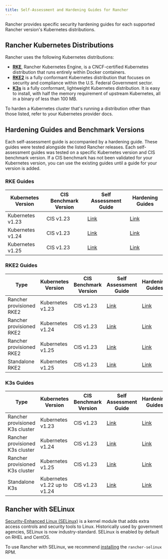 ```yaml
---
title: Self-Assessment and Hardening Guides for Rancher
---
```


Rancher provides specific security hardening guides for each supported Rancher version's Kubernetes distributions.

## Rancher Kubernetes Distributions

Rancher uses the following Kubernetes distributions:

- [**RKE**](https://rancher.com/docs/rke/latest/en/), Rancher Kubernetes Engine, is a CNCF-certified Kubernetes distribution that runs entirely within Docker containers.
- [**RKE2**](https://docs.rke2.io/) is a fully conformant Kubernetes distribution that focuses on security and compliance within the U.S. Federal Government sector.
- [**K3s**](https://docs.k3s.io/) is a fully conformant, lightweight Kubernetes distribution. It is easy to install, with half the memory requirement of upstream Kubernetes, all in a binary of less than 100 MB.

To harden a Kubernetes cluster that's running a distribution other than those listed, refer to your Kubernetes provider docs.

## Hardening Guides and Benchmark Versions

Each self-assessment guide is accompanied by a hardening guide. These guides were tested alongside the listed Rancher releases. Each self-assessment guides was tested on a specific Kubernetes version and CIS benchmark version. If a CIS benchmark has not been validated for your Kubernetes version, you can use the existing guides until a guide for your version is added.

### RKE Guides

| Kubernetes Version | CIS Benchmark Version | Self Assessment Guide | Hardening Guides |
|--------------------|-----------------------|-----------------------|------------------|
| Kubernetes v1.23 | CIS v1.23 | [Link](../reference-guides/rancher-security/hardening-guides/rke1-hardening-guide/rke1-self-assessment-guide-with-cis-v1.23-k8s-v1.23.md) | [Link](rke1-hardening-guide.md) |
| Kubernetes v1.24 | CIS v1.23 | [Link](../reference-guides/rancher-security/hardening-guides/rke1-hardening-guide/rke1-self-assessment-guide-with-cis-v1.23-k8s-v1.24.md) | [Link](rke1-hardening-guide.md) |
| Kubernetes v1.25 | CIS v1.23 | [Link](../reference-guides/rancher-security/hardening-guides/rke1-hardening-guide/rke1-self-assessment-guide-with-cis-v1.23-k8s-v1.25.md) | [Link](rke1-hardening-guide.md) |

### RKE2 Guides

| Type | Kubernetes Version | CIS Benchmark Version | Self Assessment Guide | Hardening Guides |
|------|--------------------|-----------------------|-----------------------|------------------|
| Rancher provisioned RKE2 | Kubernetes v1.23 | CIS v1.23 | [Link](../reference-guides/rancher-security/hardening-guides/rke2-hardening-guide/rke2-self-assessment-guide-with-cis-v1.23-k8s-v1.23.md) | [Link](rke2-hardening-guide.md) |
| Rancher provisioned RKE2 | Kubernetes v1.24 | CIS v1.23 | [Link](../reference-guides/rancher-security/hardening-guides/rke2-hardening-guide/rke2-self-assessment-guide-with-cis-v1.23-k8s-v1.24.md) | [Link](rke2-hardening-guide.md) |
| Rancher provisioned RKE2 | Kubernetes v1.25 | CIS v1.23 | [Link](../reference-guides/rancher-security/hardening-guides/rke2-hardening-guide/rke2-self-assessment-guide-with-cis-v1.23-k8s-v1.25.md) | [Link](rke2-hardening-guide.md) |
| Standalone RKE2 | Kubernetes v1.25 | CIS v1.23 | [Link](https://docs.rke2.io/security/cis_self_assessment123) | [Link](https://docs.rke2.io/security/hardening_guide) |

### K3s Guides

| Type | Kubernetes Version | CIS Benchmark Version | Self Assessment Guide | Hardening Guides |
|------|--------------------|-----------------------|-----------------------|------------------|
| Rancher provisioned K3s cluster | Kubernetes v1.23 | CIS v1.23 | [Link](../reference-guides/rancher-security/hardening-guides/k3s-hardening-guide/k3s-self-assessment-guide-with-cis-v1.23-k8s-v1.23.md) | [Link](k3s-hardening-guide.md) |
| Rancher provisioned K3s cluster | Kubernetes v1.24 | CIS v1.23 | [Link](../reference-guides/rancher-security/hardening-guides/k3s-hardening-guide/k3s-self-assessment-guide-with-cis-v1.23-k8s-v1.24.md) | [Link](k3s-hardening-guide.md) |
| Rancher provisioned K3s cluster | Kubernetes v1.25 | CIS v1.23 | [Link](../reference-guides/rancher-security/hardening-guides/k3s-hardening-guide/k3s-self-assessment-guide-with-cis-v1.23-k8s-v1.25.md) | [Link](k3s-hardening-guide.md) |
| Standalone K3s | Kubernetes v1.22 up to v1.24 | CIS v1.23 | [Link](https://docs.k3s.io/security/self-assessment) | [Link](https://docs.k3s.io/security/hardening-guide) |

## Rancher with SELinux

[Security-Enhanced Linux (SELinux)](https://en.wikipedia.org/wiki/Security-Enhanced_Linux) is a kernel module that adds extra access controls and security tools to Linux. Historically used by government agencies, SELinux is now industry-standard. SELinux is enabled by default on RHEL and CentOS.

To use Rancher with SELinux, we recommend [installing](../reference-guides/rancher-security/selinux-rpm/about-rancher-selinux.md) the `rancher-selinux` RPM.

